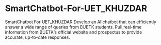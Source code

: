 # SmartChatbot-For-UET_KHUZDAR
SmartChatbot For UET_KHUZDAR
Develop an AI chatbot that can efficiently answer a wide range of queries from BUETK students.
Pull real-time information from BUETK’s official website and prospectus to provide accurate, up-to-date responses.

